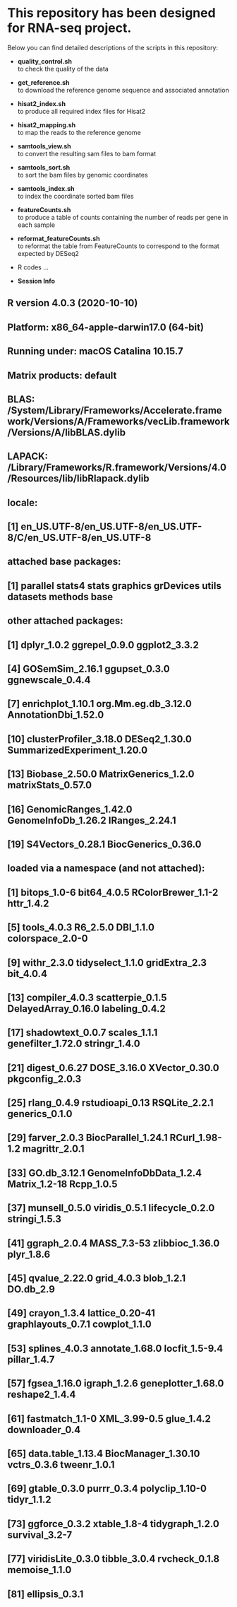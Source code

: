 # This repository has been designed for RNA-seq project.

Below you can find detailed descriptions of the scripts in this repository:

* **quality_control.sh**              
to check the quality of the data
         
* **get_reference.sh**           
to download the reference genome sequence and associated annotation
           
* **hisat2_index.sh**            
to produce all required index files for Hisat2
          
* **hisat2_mapping.sh**           
to map the reads to the reference genome
           
* **samtools_view.sh**          
to convert the resulting sam files to bam format
           
* **samtools_sort.sh**         
to sort the bam files by genomic coordinates
           
* **samtools_index.sh**         
to index the coordinate sorted bam files
          
* **featureCounts.sh**        
to produce a table of counts containing the number of reads per gene in each sample
         
* **reformat_featureCounts.sh**            
to reformat the table from FeatureCounts to correspond to the format expected by DESeq2

* R codes ...

* **Session Info** 

## R version 4.0.3 (2020-10-10)        
## Platform: x86_64-apple-darwin17.0 (64-bit)      
## Running under: macOS Catalina 10.15.7      
      
## Matrix products: default       
## BLAS:   /System/Library/Frameworks/Accelerate.framework/Versions/A/Frameworks/vecLib.framework/Versions/A/libBLAS.dylib
## LAPACK: /Library/Frameworks/R.framework/Versions/4.0/Resources/lib/libRlapack.dylib

## locale:      
## [1] en_US.UTF-8/en_US.UTF-8/en_US.UTF-8/C/en_US.UTF-8/en_US.UTF-8    

## attached base packages:       
## [1] parallel  stats4    stats     graphics  grDevices utils     datasets  methods   base     

## other attached packages:      
##  [1] dplyr_1.0.2                 ggrepel_0.9.0               ggplot2_3.3.2              
##  [4] GOSemSim_2.16.1             ggupset_0.3.0               ggnewscale_0.4.4           
##  [7] enrichplot_1.10.1           org.Mm.eg.db_3.12.0         AnnotationDbi_1.52.0       
## [10] clusterProfiler_3.18.0      DESeq2_1.30.0               SummarizedExperiment_1.20.0
## [13] Biobase_2.50.0              MatrixGenerics_1.2.0        matrixStats_0.57.0         
## [16] GenomicRanges_1.42.0        GenomeInfoDb_1.26.2         IRanges_2.24.1             
## [19] S4Vectors_0.28.1            BiocGenerics_0.36.0        

## loaded via a namespace (and not attached):       
##  [1] bitops_1.0-6           bit64_4.0.5            RColorBrewer_1.1-2     httr_1.4.2            
##  [5] tools_4.0.3            R6_2.5.0               DBI_1.1.0              colorspace_2.0-0      
##  [9] withr_2.3.0            tidyselect_1.1.0       gridExtra_2.3          bit_4.0.4             
## [13] compiler_4.0.3         scatterpie_0.1.5       DelayedArray_0.16.0    labeling_0.4.2        
## [17] shadowtext_0.0.7       scales_1.1.1           genefilter_1.72.0      stringr_1.4.0         
## [21] digest_0.6.27          DOSE_3.16.0            XVector_0.30.0         pkgconfig_2.0.3       
## [25] rlang_0.4.9            rstudioapi_0.13        RSQLite_2.2.1          generics_0.1.0        
## [29] farver_2.0.3           BiocParallel_1.24.1    RCurl_1.98-1.2         magrittr_2.0.1        
## [33] GO.db_3.12.1           GenomeInfoDbData_1.2.4 Matrix_1.2-18          Rcpp_1.0.5            
## [37] munsell_0.5.0          viridis_0.5.1          lifecycle_0.2.0        stringi_1.5.3         
## [41] ggraph_2.0.4           MASS_7.3-53            zlibbioc_1.36.0        plyr_1.8.6            
## [45] qvalue_2.22.0          grid_4.0.3             blob_1.2.1             DO.db_2.9             
## [49] crayon_1.3.4           lattice_0.20-41        graphlayouts_0.7.1     cowplot_1.1.0         
## [53] splines_4.0.3          annotate_1.68.0        locfit_1.5-9.4         pillar_1.4.7          
## [57] fgsea_1.16.0           igraph_1.2.6           geneplotter_1.68.0     reshape2_1.4.4        
## [61] fastmatch_1.1-0        XML_3.99-0.5           glue_1.4.2             downloader_0.4        
## [65] data.table_1.13.4      BiocManager_1.30.10    vctrs_0.3.6            tweenr_1.0.1          
## [69] gtable_0.3.0           purrr_0.3.4            polyclip_1.10-0        tidyr_1.1.2           
## [73] ggforce_0.3.2          xtable_1.8-4           tidygraph_1.2.0        survival_3.2-7        
## [77] viridisLite_0.3.0      tibble_3.0.4           rvcheck_0.1.8          memoise_1.1.0         
## [81] ellipsis_0.3.1        
